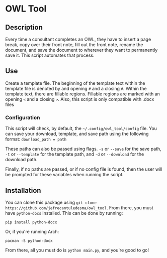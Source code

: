 # OWL Tool
## Description
Every time a consultant completes an OWL, 
they have to insert a page break, copy over their front note, 
fill out the front note, rename the document, 
and save the document to wherever they want to permanently save it. 
This script automates that process.

## Use
Create a template file. The beginning of the template text within the template file
is denoted by and opening `#` and a closing `#`. Within the template text, 
there are fillable regions. Fillable regions are marked with an opening
`<` and a closing `>`. Also, this script is only compatible with .docx files

### Configuration
This script will check, by default, the `~/.config/owl_tool/config` file. You can
save your download, template, and save path using the following format: `download_path = path`

These paths can also be passed using flags. `-s` or `--save` for the save path, 
`-t` or `--template` for the template path, and `-d` or `--download` for the download path.

Finally, if no paths are passed, or if no config file is found, then the user
will be prompted for these variables when running the script.

## Installation
You can clone this package using `git clone https://github.com/jefrecantuledesma/owl_tool`. 
From there, you must have `python-docs` installed. This can be done by running:
```
pip install python-docx
```
Or, if you're running Arch:
```
pacman -S python-docx
```

From there, all you must do is `python main.py`, and you're good to go!
